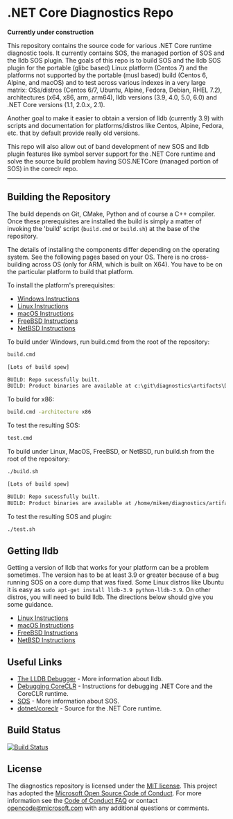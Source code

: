 .NET Core Diagnostics Repo
==========================

**Currently under construction**

This repository contains the source code for various .NET Core runtime diagnostic tools. It currently contains SOS, the managed portion of SOS and the lldb SOS plugin. The goals of this repo is to build SOS and the lldb SOS plugin for the portable (glibc based) Linux platform (Centos 7) and the platforms not supported by the portable (musl based) build (Centos 6, Alpine, and macOS) and to test across various indexes in a very large matrix: OSs/distros (Centos 6/7, Ubuntu, Alpine, Fedora, Debian, RHEL 7.2), architectures (x64, x86, arm, arm64), lldb versions (3.9, 4.0, 5.0, 6.0) and .NET Core versions (1.1, 2.0.x, 2.1). 

Another goal to make it easier to obtain a version of lldb (currently 3.9) with scripts and documentation for platforms/distros like Centos, Alpine, Fedora, etc. that by default provide really old versions. 

This repo will also allow out of band development of new SOS and lldb plugin features like symbol server support for the .NET Core runtime and solve the source build problem having SOS.NETCore (managed portion of SOS) in the coreclr repo.

--------------------------
## Building the Repository

The build depends on Git, CMake, Python and of course a C++ compiler.  Once these prerequisites are installed
the build is simply a matter of invoking the 'build' script (`build.cmd` or `build.sh`) at the base of the 
repository.  

The details of installing the components differ depending on the operating system.  See the following
pages based on your OS.  There is no cross-building across OS (only for ARM, which is built on X64). 
You have to be on the particular platform to build that platform.  

To install the platform's prerequisites:

 * [Windows Instructions](documentation/building/windows-instructions.md)
 * [Linux Instructions](documentation/building/linux-instructions.md)
 * [macOS Instructions](documentation/building/osx-instructions.md)
 * [FreeBSD Instructions](documentation/building/freebsd-instructions.md) 
 * [NetBSD Instructions](documentation/building/netbsd-instructions.md)

To build under Windows, run build.cmd from the root of the repository:

```bat
build.cmd 

[Lots of build spew]

BUILD: Repo sucessfully built.
BUILD: Product binaries are available at c:\git\diagnostics\artifacts\Debug\bin\Windows_NT.x64
```

To build for x86:

```bat
build.cmd -architecture x86
```

To test the resulting SOS:

```bat
test.cmd
```

To build under Linux, MacOS, FreeBSD, or NetBSD, run build.sh from the root of the repository:

```sh
./build.sh

[Lots of build spew]

BUILD: Repo sucessfully built.
BUILD: Product binaries are available at /home/mikem/diagnostics/artifacts/Debug/bin/Linux.x64
```

To test the resulting SOS and plugin:

```sh
./test.sh
```

## Getting lldb 

Getting a version of lldb that works for your platform can be a problem sometimes. The version has to be at least 3.9 or greater because of a bug running SOS on a core dump that was fixed. Some Linux distros like Ubuntu it is easy as `sudo apt-get install lldb-3.9 python-lldb-3.9`. On other distros, you will need to build lldb. The directions below should give you some guidance.

 * [Linux Instructions](documentation/lldb/linux-instructions.md)
 * [macOS Instructions](documentation/lldb/osx-instructions.md)
 * [FreeBSD Instructions](documentation/lldb/freebsd-instructions.md) 
 * [NetBSD Instructions](documentation/lldb/netbsd-instructions.md)

## Useful Links

* [The LLDB Debugger](http://lldb.llvm.org/index.html) - More information about lldb.
* [Debugging CoreCLR](documentation/debugging-instructions.md) - Instructions for debugging .NET Core and the CoreCLR runtime.
* [SOS](https://msdn.microsoft.com/en-us/library/bb190764(v=vs.110).aspx) - More information about SOS.
* [dotnet/coreclr](https://github.com/dotnet/coreclr) - Source for the .NET Core runtime.

[//]: # (Begin current test results)

## Build Status

[![Build Status](https://dotnet.visualstudio.com/_apis/public/build/definitions/9ee6d478-d288-47f7-aacc-f6e6d082ae6d/72/badge
)](https://dotnet.visualstudio.com/DotNet-Public/_build/index?definitionId=72&branchName=master)

[//]: # (End current test results)


## License

The diagnostics repository is licensed under the [MIT license](LICENSE.TXT). This project has adopted the [Microsoft Open Source Code of Conduct](https://opensource.microsoft.com/codeofconduct/).  For more information see the [Code of Conduct FAQ](https://opensource.microsoft.com/codeofconduct/faq/) or contact [opencode@microsoft.com](mailto:opencode@microsoft.com) with any additional questions or comments.

